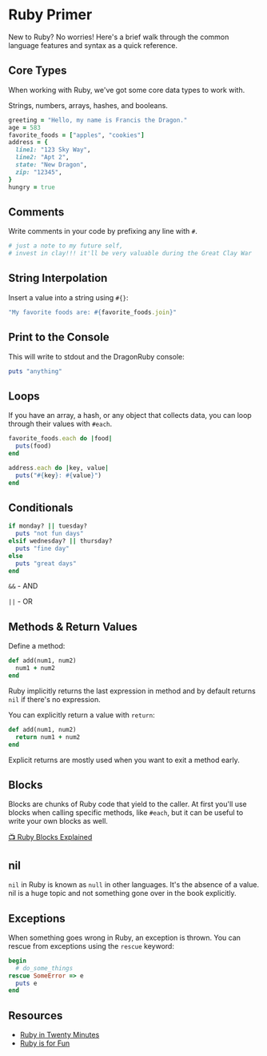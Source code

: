 # Ruby Primer

New to Ruby? No worries! Here's a brief walk through the common language features and syntax as a quick reference.

## Core Types

When working with Ruby, we've got some core data types to work with.

Strings, numbers, arrays, hashes, and booleans.

``` ruby
greeting = "Hello, my name is Francis the Dragon."
age = 583
favorite_foods = ["apples", "cookies"]
address = {
  line1: "123 Sky Way",
  line2: "Apt 2",
  state: "New Dragon",
  zip: "12345",
}
hungry = true
```

## Comments

Write comments in your code by prefixing any line with `#`.

``` ruby
# just a note to my future self,
# invest in clay!!! it'll be very valuable during the Great Clay War
```

## String Interpolation

Insert a value into a string using `#{}`:

``` ruby
"My favorite foods are: #{favorite_foods.join}"
```

## Print to the Console

This will write to stdout and the DragonRuby console:

``` ruby
puts "anything"
```

## Loops

If you have an array, a hash, or any object that collects data, you can loop through their values with `#each`.

``` ruby
favorite_foods.each do |food|
  puts(food)
end

address.each do |key, value|
  puts("#{key}: #{value}")
end
```

## Conditionals

``` ruby
if monday? || tuesday?
  puts "not fun days"
elsif wednesday? || thursday?
  puts "fine day"
else
  puts "great days"
end
```

`&&` - AND

`||` - OR

## Methods & Return Values

Define a method:

``` ruby
def add(num1, num2)
  num1 + num2
end
```

Ruby implicitly returns the last expression in method and by default returns `nil` if there's no expression.

You can explicitly return a value with `return`:

``` ruby
def add(num1, num2)
  return num1 + num2
end
```

Explicit returns are mostly used when you want to exit a method early.

## Blocks

Blocks are chunks of Ruby code that yield to the caller. At first you'll use blocks when calling specific methods, like `#each`, but it can be useful to write your own blocks as well.

[📺 Ruby Blocks Explained](https://www.youtube.com/watch?v=1YjSP-cEzMo)

## nil

`nil` in Ruby is known as `null` in other languages. It's the absence of a value. nil is a huge topic and not something gone over in the book explicitly.

## Exceptions

When something goes wrong in Ruby, an exception is thrown. You can rescue from exceptions using the `rescue` keyword:

``` ruby
begin
  # do_some_things
rescue SomeError => e
  puts e
end
```

## Resources

- [Ruby in Twenty Minutes](https://www.ruby-lang.org/en/documentation/quickstart/)
- [Ruby is for Fun](https://rubyisforfun.com/)
